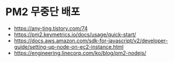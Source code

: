 # PM2 무중단 배포
- https://any-ting.tistory.com/74
- https://pm2.keymetrics.io/docs/usage/quick-start/
- https://docs.aws.amazon.com/sdk-for-javascript/v2/developer-guide/setting-up-node-on-ec2-instance.html
- https://engineering.linecorp.com/ko/blog/pm2-nodejs/
